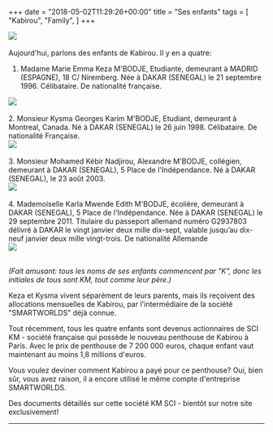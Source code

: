 +++
date = "2018-05-02T11:29:26+00:00"
title = "Ses enfants"
tags = [
    "Kabirou",
    "Family",
]
+++

<div class="container" style="width:auto">
  <a target="blank" href="https://res.cloudinary.com/vincentstradic/image/upload/v1525781321/family/Keza_pic.jpg">
    <img src="https://res.cloudinary.com/vincentstradic/image/upload/v1525781321/family/Keza_pic.jpg" style="max-width:100%">
  </a>
</div>
<br>
Aujourd'hui, parlons des enfants de Kabirou. Il y en a quatre:

<!--more-->


1. Madame Marie Emma Keza M'BODJE, Etudiante, demeurant à MADRID (ESPAGNE), 18 C/ Niremberg.
Née à DAKAR (SENEGAL) le 21 septembre 1996.
Célibataire.
De nationalité française.
<div class="container" style="width:auto">
  <a target="blank" href="https://res.cloudinary.com/vincentstradic/image/upload/v1525782301/family/Keza.jpg">
    <img src="https://res.cloudinary.com/vincentstradic/image/upload/v1525782301/family/Keza.jpg" style="max-width:100%">
  </a>
</div>
<br>
2. Monsieur Kysma Georges Karim M'BODJE, Etudiant, demeurant à Montreal, Canada.
Né à DAKAR (SENEGAL) le 26 juin 1998.
Célibataire.
De nationalité Française.
<div class="container" style="width:auto">
  <a target="blank" href="https://res.cloudinary.com/vincentstradic/image/upload/v1525782302/family/Kysma.jpg">
    <img src="https://res.cloudinary.com/vincentstradic/image/upload/v1525782302/family/Kysma.jpg" style="max-width:100%">
  </a>
</div>
<br>
3. Monsieur Mohamed Kébir Nadjirou, Alexandre M'BODJE, collégien, demeurant à DAKAR (SENEGAL), 5 Place de l'Indépendance.
Né à DAKAR (SENEGAL), le 23 août 2003.
<div class="container" style="width:auto">
  <a target="blank" href="https://res.cloudinary.com/vincentstradic/image/upload/v1525782300/family/Kebir.jpg">
    <img src="https://res.cloudinary.com/vincentstradic/image/upload/v1525782300/family/Kebir.jpg" style="max-width:100%">
  </a>
</div>
<br>
4. Mademoiselle Karla Mwende Edith M'BODJE, écolière, demeurant à DAKAR (SENEGAL), 5 Place de l'Indépendance.
Née à DAKAR (SENEGAL) le 29 septembre 2011. Titulaire du passeport allemand numéro G2937803 délivré à DAKAR le vingt janvier deux mille
dix-sept, valable jusqu’au dix-neuf janvier deux mille vingt-trois.
De nationalité Allemande
<div class="container" style="width:auto">
  <a target="blank" href="https://res.cloudinary.com/vincentstradic/image/upload/v1525782300/family/Karla.jpg">
    <img src="https://res.cloudinary.com/vincentstradic/image/upload/v1525782300/family/Karla.jpg" style="max-width:100%">
  </a>
</div>
<br>

_(Fait amusant: tous les noms de ses enfants commencent par "K", donc les initiales de tous sont KM, tout comme leur père.)_

Keza et Kysma vivent séparément de leurs parents, mais ils reçoivent des allocations mensuelles de Kabirou, par l'intermédiaire de la société "SMARTWORLDS" déjà connue.

Tout récemment, tous les quatre enfants sont devenus actionnaires de SCI KM - société française qui possède le nouveau penthouse de Kabirou à Paris. Avec le prix de penthouse de 7 200 000 euros, chaque enfant vaut maintenant au moins 1,8 millions d'euros.

Vous voulez deviner comment Kabirou a payé pour ce penthouse? Oui, bien sûr, vous avez raison, il a encore utilisé le même compte d'entreprise SMARTWORLDS.

Des documents détaillés sur cette société KM SCI - bientôt sur notre site exclusivement!

<hr>
